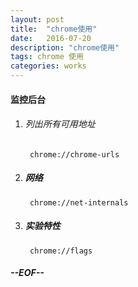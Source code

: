 ```yaml
---
layout: post
title:  "chrome使用"
date:   2016-07-20
description: "chrome使用"
tags: chrome 使用
categories: works
---
```


#### 监控后台

1. ###### 列出所有可用地址

        chrome://chrome-urls

2. ##### 网络

        chrome://net-internals

3. ##### 实验特性

        chrome://flags


##### --EOF--

